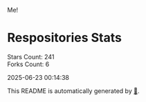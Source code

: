 Me!

# Respositories Stats
Stars Count: 241  
Forks Count: 6

2025-06-23 00:14:38  

This README is automatically generated by [🐰](https://github.com/rnitta/rnitta).
